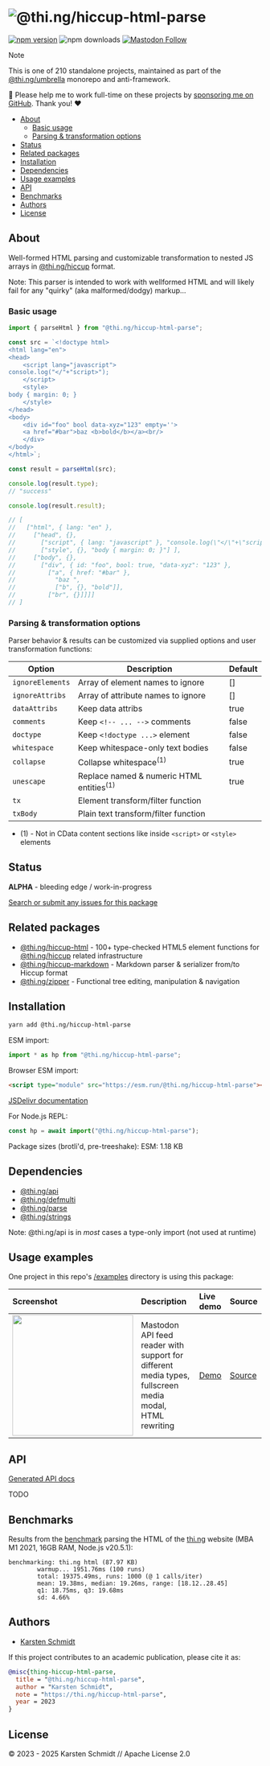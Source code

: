 <!-- This file is generated - DO NOT EDIT! -->
<!-- Please see: https://github.com/thi-ng/umbrella/blob/develop/CONTRIBUTING.md#changes-to-readme-files -->
# ![@thi.ng/hiccup-html-parse](https://raw.githubusercontent.com/thi-ng/umbrella/develop/assets/banners/thing-hiccup-html-parse.svg?b9c2a977)

[![npm version](https://img.shields.io/npm/v/@thi.ng/hiccup-html-parse.svg)](https://www.npmjs.com/package/@thi.ng/hiccup-html-parse)
![npm downloads](https://img.shields.io/npm/dm/@thi.ng/hiccup-html-parse.svg)
[![Mastodon Follow](https://img.shields.io/mastodon/follow/109331703950160316?domain=https%3A%2F%2Fmastodon.thi.ng&style=social)](https://mastodon.thi.ng/@toxi)

> [!NOTE]
> This is one of 210 standalone projects, maintained as part
> of the [@thi.ng/umbrella](https://github.com/thi-ng/umbrella/) monorepo
> and anti-framework.
>
> 🚀 Please help me to work full-time on these projects by [sponsoring me on
> GitHub](https://github.com/sponsors/postspectacular). Thank you! ❤️

- [About](#about)
  - [Basic usage](#basic-usage)
  - [Parsing & transformation options](#parsing--transformation-options)
- [Status](#status)
- [Related packages](#related-packages)
- [Installation](#installation)
- [Dependencies](#dependencies)
- [Usage examples](#usage-examples)
- [API](#api)
- [Benchmarks](#benchmarks)
- [Authors](#authors)
- [License](#license)

## About

Well-formed HTML parsing and customizable transformation to nested JS arrays in [@thi.ng/hiccup](https://github.com/thi-ng/umbrella/tree/develop/packages/hiccup) format.

Note: This parser is intended to work with wellformed HTML and will likely fail
for any "quirky" (aka malformed/dodgy) markup...

### Basic usage

```ts tangle:export/readme.ts
import { parseHtml } from "@thi.ng/hiccup-html-parse";

const src = `<!doctype html>
<html lang="en">
<head>
    <script lang="javascript">
console.log("</"+"script>");
    </script>
    <style>
body { margin: 0; }
    </style>
</head>
<body>
    <div id="foo" bool data-xyz="123" empty=''>
    <a href="#bar">baz <b>bold</b></a><br/>
    </div>
</body>
</html>`;

const result = parseHtml(src);

console.log(result.type);
// "success"

console.log(result.result);

// [
//   ["html", { lang: "en" },
//     ["head", {},
//       ["script", { lang: "javascript" }, "console.log(\"</\"+\"script>\");" ],
//       ["style", {}, "body { margin: 0; }"] ],
//     ["body", {},
//       ["div", { id: "foo", bool: true, "data-xyz": "123" },
//         ["a", { href: "#bar" },
//           "baz ",
//           ["b", {}, "bold"]],
//         ["br", {}]]]]
// ]
```

### Parsing & transformation options

Parser behavior & results can be customized via supplied options and user
transformation functions:

| Option           | Description                                         | Default |
|------------------|-----------------------------------------------------|---------|
| `ignoreElements` | Array of element names to ignore                    | []      |
| `ignoreAttribs`  | Array of attribute names to ignore                  | []      |
| `dataAttribs`    | Keep data attribs                                   | true    |
| `comments`       | Keep `<!-- ... -->` comments                        | false   |
| `doctype`        | Keep `<!doctype ...>` element                       | false   |
| `whitespace`     | Keep whitespace-only text bodies                    | false   |
| `collapse`       | Collapse whitespace<sup>(1)</sup>                   | true    |
| `unescape`       | Replace named & numeric HTML entities<sup>(1)</sup> | true    |
| `tx`             | Element transform/filter function                   |         |
| `txBody`         | Plain text transform/filter function                |         |

- (1) - Not in CData content sections like inside `<script>` or `<style>` elements

## Status

**ALPHA** - bleeding edge / work-in-progress

[Search or submit any issues for this package](https://github.com/thi-ng/umbrella/issues?q=%5Bhiccup-html-parse%5D+in%3Atitle)

## Related packages

- [@thi.ng/hiccup-html](https://github.com/thi-ng/umbrella/tree/develop/packages/hiccup-html) - 100+ type-checked HTML5 element functions for [@thi.ng/hiccup](https://github.com/thi-ng/umbrella/tree/develop/packages/hiccup) related infrastructure
- [@thi.ng/hiccup-markdown](https://github.com/thi-ng/umbrella/tree/develop/packages/hiccup-markdown) - Markdown parser & serializer from/to Hiccup format
- [@thi.ng/zipper](https://github.com/thi-ng/umbrella/tree/develop/packages/zipper) - Functional tree editing, manipulation & navigation

## Installation

```bash
yarn add @thi.ng/hiccup-html-parse
```

ESM import:

```ts
import * as hp from "@thi.ng/hiccup-html-parse";
```

Browser ESM import:

```html
<script type="module" src="https://esm.run/@thi.ng/hiccup-html-parse"></script>
```

[JSDelivr documentation](https://www.jsdelivr.com/)

For Node.js REPL:

```js
const hp = await import("@thi.ng/hiccup-html-parse");
```

Package sizes (brotli'd, pre-treeshake): ESM: 1.18 KB

## Dependencies

- [@thi.ng/api](https://github.com/thi-ng/umbrella/tree/develop/packages/api)
- [@thi.ng/defmulti](https://github.com/thi-ng/umbrella/tree/develop/packages/defmulti)
- [@thi.ng/parse](https://github.com/thi-ng/umbrella/tree/develop/packages/parse)
- [@thi.ng/strings](https://github.com/thi-ng/umbrella/tree/develop/packages/strings)

Note: @thi.ng/api is in _most_ cases a type-only import (not used at runtime)

## Usage examples

One project in this repo's
[/examples](https://github.com/thi-ng/umbrella/tree/develop/examples)
directory is using this package:

| Screenshot                                                                                                           | Description                                                                                             | Live demo                                           | Source                                                                           |
|:---------------------------------------------------------------------------------------------------------------------|:--------------------------------------------------------------------------------------------------------|:----------------------------------------------------|:---------------------------------------------------------------------------------|
| <img src="https://raw.githubusercontent.com/thi-ng/umbrella/develop/assets/examples/mastodon-feed.jpg" width="240"/> | Mastodon API feed reader with support for different media types, fullscreen media modal, HTML rewriting | [Demo](https://demo.thi.ng/umbrella/mastodon-feed/) | [Source](https://github.com/thi-ng/umbrella/tree/develop/examples/mastodon-feed) |

## API

[Generated API docs](https://docs.thi.ng/umbrella/hiccup-html-parse/)

TODO

## Benchmarks

Results from the
[benchmark](https://github.com/thi-ng/umbrella/blob/develop/packages/hiccup-html-parse/bench/index.ts)
parsing the HTML of the [thi.ng](https://thi.ng) website (MBA M1 2021, 16GB RAM,
Node.js v20.5.1):

```text
benchmarking: thi.ng html (87.97 KB)
        warmup... 1951.76ms (100 runs)
        total: 19375.49ms, runs: 1000 (@ 1 calls/iter)
        mean: 19.38ms, median: 19.26ms, range: [18.12..28.45]
        q1: 18.75ms, q3: 19.68ms
        sd: 4.66%
```

## Authors

- [Karsten Schmidt](https://thi.ng)

If this project contributes to an academic publication, please cite it as:

```bibtex
@misc{thing-hiccup-html-parse,
  title = "@thi.ng/hiccup-html-parse",
  author = "Karsten Schmidt",
  note = "https://thi.ng/hiccup-html-parse",
  year = 2023
}
```

## License

&copy; 2023 - 2025 Karsten Schmidt // Apache License 2.0
